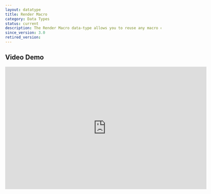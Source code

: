 ```yaml
---
layout: datatype
title: Render Macro
category: Data Types
status: current
description: The Render Macro data-type allows you to reuse any macro control as a read-only property.
since_version: 3.0
retired_version: 
---
```


## Video Demo
<iframe src="http://www.screenr.com/embed/P4Ms" width="650" height="396" frameborder="0">&nbsp;</iframe>
